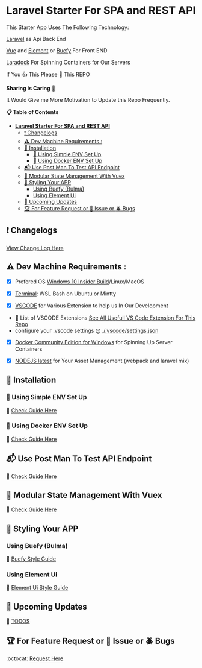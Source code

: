 # **Laravel Starter For SPA and REST API**

This Starter App Uses  The Following Technology:

[Laravel](https://laravel.com/) as Api Back End

[Vue](https://vuejs.org//) and [Element](https://github.com/ElemeFE/element) or [Buefy](https://buefy.github.io/) For Front END

[Laradock](https://github.com/laradock/laradock) For Spinning Containers for Our Servers


If You :thumbsup: This Please :star2: This REPO

**Sharing is Caring**  :sparkling_heart:

It Would Give me More Motivation to Update this Repo Frequently.

    
**:clipboard: Table of Contents**

<!-- TOC -->

- [**Laravel Starter For SPA and REST API**](#laravel-starter-for-spa-and-rest-api)
    - [:heavy_exclamation_mark: Changelogs](#heavy_exclamation_mark-changelogs)
    - [:warning: Dev Machine Requirements :](#warning-dev-machine-requirements-)
    - [:wine_glass: Installation](#wine_glass-installation)
        - [:hammer: Using Simple ENV Set Up](#hammer-using-simple-env-set-up)
        - [:whale: Using Docker ENV Set Up](#whale-using-docker-env-set-up)
    - [:mailbox_with_mail: Use Post Man To Test API Endpoint](#mailbox_with_mail-use-post-man-to-test-api-endpoint)
    - [:minidisc: Modular State Management With Vuex](#minidisc-modular-state-management-with-vuex)
    - [:art: Styling Your APP](#art-styling-your-app)
        - [Using Buefy (Bulma)](#using-buefy-bulma)
        - [Using Element Ui](#using-element-ui)
    - [:dart: Upcoming Updates](#dart-upcoming-updates)
    - [:trophy: For Feature Request or :name_badge: Issue or :beetle: Bugs](#trophy-for-feature-request-or-name_badge-issue-or-beetle-bugs)

<!-- /TOC -->



## :heavy_exclamation_mark: Changelogs

[View Change Log Here](./Docs/Changelog.md)

## :warning: Dev Machine Requirements :

 - [x] Prefered OS [Windows 10 Insider Build](https://insider.windows.com/Install/PC)/Linux/MacOS

 - [x] [Terminal](https://github.com/g0ld3lux/laravel-wsl-dev-machine): WSL Bash on Ubuntu or Mintty

 - [x] [VSCODE](https://code.visualstudio.com/) for Various Extension to help us In Our Development

- :candy: List of VSCODE Extensions
[See All Usefull VS Code Extension For This Repo](./Docs/VSExtension.md)
- configure your .vscode settings @ [./.vscode/settings.json](./.vscode/settings.json)

 - [x] [Docker Community Edition for Windows](https://store.docker.com/editions/community/docker-ce-desktop-windows) for Spinning Up Server Containers

 - [x] [NODEJS latest](https://nodejs.org/en/) for Your Asset Management (webpack and laravel mix)

## :wine_glass: Installation

### :hammer: Using Simple ENV Set Up

:closed_book: [Check Guide Here](./Docs/SimpleENVSetUp.md)


### :whale: Using Docker ENV Set Up
:closed_book: [Check Guide Here](./Docs/DockerENVSetUp.md)

## :mailbox_with_mail: Use Post Man To Test API Endpoint

:blue_book: [Check Guide Here](./Docs/API.md)

## :minidisc: Modular State Management With Vuex

:blue_book: [Check Guide Here](./Docs/StateManagement.md)

## :art: Styling Your APP

### Using Buefy (Bulma)
:orange_book: [Buefy Style Guide](./Docs/BuefyStyling.md)

### Using Element Ui
:orange_book: [Element Ui Style Guide](./Docs/ElementUi.md)

## :dart: Upcoming Updates
:memo: [TODOS](./Docs/Todo.md)

## :trophy: For Feature Request or :name_badge: Issue or :beetle: Bugs 
:octocat: [Request Here](https://github.com/g0ld3lux/laravel-vue-starter/issues/new)
